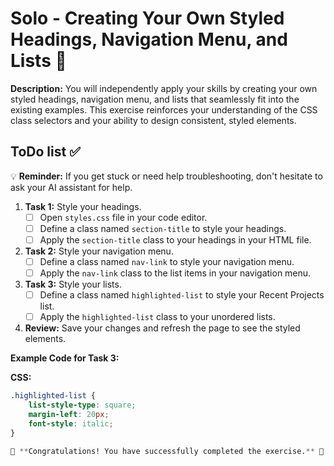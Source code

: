 # Solo - Creating Your Own Styled Headings, Navigation Menu, and Lists 💪

**Description:**
You will independently apply your skills by creating your own styled headings, navigation menu, and lists that seamlessly fit into the existing examples. This exercise reinforces your understanding of the CSS class selectors and your ability to design consistent, styled elements.

## ToDo list ✅

💡 **Reminder:** If you get stuck or need help troubleshooting, don't hesitate to ask your AI assistant for help.

1. **Task 1:** Style your headings.
    - [ ] Open `styles.css` file in your code editor.
    - [ ] Define a class named `section-title` to style your headings.
    - [ ] Apply the `section-title` class to your headings in your HTML file.

2. **Task 2:** Style your navigation menu.
    - [ ] Define a class named `nav-link` to style your navigation menu.
    - [ ] Apply the `nav-link` class to the list items in your navigation menu.

3. **Task 3:** Style your lists.
    - [ ] Define a class named `highlighted-list` to style your Recent Projects list.
    - [ ] Apply the `highlighted-list` class to your unordered lists.

4. **Review:** Save your changes and refresh the page to see the styled elements.

**Example Code for Task 3:**

**CSS:**
```css
.highlighted-list {
    list-style-type: square;
    margin-left: 20px;
    font-style: italic;
}

🌟 **Congratulations! You have successfully completed the exercise.** 🌟